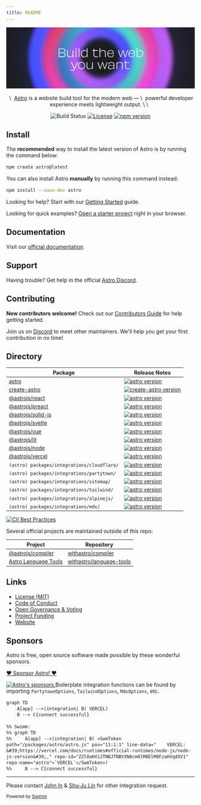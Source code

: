 ```yaml
---
title: README
---
```

![Build the web you want](/.github/assets/banner.jpg "Build the web you want")

<p align="center">&nbsp;\
&nbsp;<a href="<https://astro.build>">Astro</a> is a website build tool for the modern web —&nbsp;\
&nbsp;powerful developer experience meets lightweight output.&nbsp;\
\
&nbsp;</p>

<div align="center">

![Build Status](https://github.com/withastro/astro/actions/workflows/ci.yml/badge.svg) [![License](https://img.shields.io/badge/License-MIT-blue.svg)](https://github.com/withastro/astro/blob/main/LICENSE) [![npm version](https://badge.fury.io/js/astro.svg)](https://badge.fury.io/js/astro)

</div>

## Install

The **recommended** way to install the latest version of Astro is by running the command below:

```bash
npm create astro@latest
```

You can also install Astro **manually** by running this command instead:

```bash
npm install --save-dev astro
```

Looking for help? Start with our [Getting Started](https://docs.astro.build/en/getting-started/) guide.

Looking for quick examples? [Open a starter project](https://astro.new/) right in your browser.

## Documentation

Visit our [official documentation](https://docs.astro.build/).

## Support

Having trouble? Get help in the official [Astro Discord](https://astro.build/chat).

## Contributing

**New contributors welcome!** Check out our [Contributors Guide](CONTRIBUTING.md) for help getting started.

Join us on [Discord](https://astro.build/chat) to meet other maintainers. We'll help you get your first contribution in no time!

## Directory

| Package                                                                                                                                                                       | Release Notes                                                                                                                                                        |
| ----------------------------------------------------------------------------------------------------------------------------------------------------------------------------- | -------------------------------------------------------------------------------------------------------------------------------------------------------------------- |
| [astro](packages/astro)                                                                                                                                                       | [![astro version](https://img.shields.io/npm/v/astro.svg?label=%20)](packages/astro/CHANGELOG.md)                                                                    |
| [create-astro](packages/create-astro)                                                                                                                                         | [![create-astro version](https://img.shields.io/npm/v/create-astro.svg?label=%20)](packages/create-astro/CHANGELOG.md)                                               |
| [@astrojs/react](packages/integrations/react)                                                                                                                                 | [![astro version](https://img.shields.io/npm/v/@astrojs/react.svg?label=%20)](packages/integrations/react/CHANGELOG.md)                                              |
| [@astrojs/preact](packages/integrations/preact)                                                                                                                               | [![astro version](https://img.shields.io/npm/v/@astrojs/preact.svg?label=%20)](packages/integrations/preact/CHANGELOG.md)                                            |
| [@astrojs/solid-js](packages/integrations/solid)                                                                                                                              | [![astro version](https://img.shields.io/npm/v/@astrojs/solid-js.svg?label=%20)](packages/integrations/solid/CHANGELOG.md)                                           |
| [@astrojs/svelte](packages/integrations/svelte)                                                                                                                               | [![astro version](https://img.shields.io/npm/v/@astrojs/svelte.svg?label=%20)](packages/integrations/svelte/CHANGELOG.md)                                            |
| [@astrojs/vue](packages/integrations/vue)                                                                                                                                     | [![astro version](https://img.shields.io/npm/v/@astrojs/vue.svg?label=%20)](packages/integrations/vue/CHANGELOG.md)                                                  |
| [@astrojs/lit](packages/integrations/lit)                                                                                                                                     | [![astro version](https://img.shields.io/npm/v/@astrojs/lit.svg?label=%20)](packages/integrations/lit/CHANGELOG.md)                                                  |
| [@astrojs/node](packages/integrations/node)                                                                                                                                   | [![astro version](https://img.shields.io/npm/v/@astrojs/node.svg?label=%20)](packages/integrations/node/CHANGELOG.md)                                                |
| [@astrojs/vercel](packages/integrations/vercel)                                                                                                                               | [![astro version](https://img.shields.io/npm/v/@astrojs/vercel.svg?label=%20)](packages/integrations/vercel/CHANGELOG.md)                                            |
| <SwmPath repo-id="Z2l0aHViJTNBJTNBYXN0cm8lM0ElM0FzaHVqdXV1" repo-name="astro" path="/packages/integrations/cloudflare/">`(astro) packages/integrations/cloudflare/`</SwmPath> | [![astro version](https://img.shields.io/npm/v/@astrojs/cloudflare.svg?label=%20)](https://github.com/withastro/adapters/blob/main/packages/cloudflare/CHANGELOG.md) |
| <SwmPath repo-id="Z2l0aHViJTNBJTNBYXN0cm8lM0ElM0FzaHVqdXV1" repo-name="astro" path="/packages/integrations/partytown/">`(astro) packages/integrations/partytown/`</SwmPath>   | [![astro version](https://img.shields.io/npm/v/@astrojs/partytown.svg?label=%20)](packages/integrations/partytown/CHANGELOG.md)                                      |
| <SwmPath repo-id="Z2l0aHViJTNBJTNBYXN0cm8lM0ElM0FzaHVqdXV1" repo-name="astro" path="/packages/integrations/sitemap/">`(astro) packages/integrations/sitemap/`</SwmPath>       | [![astro version](https://img.shields.io/npm/v/@astrojs/sitemap.svg?label=%20)](packages/integrations/sitemap/CHANGELOG.md)                                          |
| <SwmPath repo-id="Z2l0aHViJTNBJTNBYXN0cm8lM0ElM0FzaHVqdXV1" repo-name="astro" path="/packages/integrations/tailwind/">`(astro) packages/integrations/tailwind/`</SwmPath>     | [![astro version](https://img.shields.io/npm/v/@astrojs/tailwind.svg?label=%20)](packages/integrations/tailwind/CHANGELOG.md)                                        |
| <SwmPath repo-id="Z2l0aHViJTNBJTNBYXN0cm8lM0ElM0FzaHVqdXV1" repo-name="astro" path="/packages/integrations/alpinejs/">`(astro) packages/integrations/alpinejs/`</SwmPath>     | [![astro version](https://img.shields.io/npm/v/@astrojs/alpinejs.svg?label=%20)](packages/integrations/alpinejs/CHANGELOG.md)                                        |
| <SwmPath repo-id="Z2l0aHViJTNBJTNBYXN0cm8lM0ElM0FzaHVqdXV1" repo-name="astro" path="/packages/integrations/mdx/">`(astro) packages/integrations/mdx/`</SwmPath>               | [![astro version](https://img.shields.io/npm/v/@astrojs/mdx.svg?label=%20)](packages/integrations/mdx/CHANGELOG.md)                                                  |

[![CII Best Practices](https://bestpractices.coreinfrastructure.org/projects/6178/badge)](https://bestpractices.coreinfrastructure.org/projects/6178)

Several official projects are maintained outside of this repo:

| Project                                                             | Repository                                                              |
| ------------------------------------------------------------------- | ----------------------------------------------------------------------- |
| [@astrojs/compiler](https://github.com/withastro/compiler)          | [withastro/compiler](https://github.com/withastro/compiler)             |
| [Astro Language Tools](https://github.com/withastro/language-tools) | [withastro/language-tools](https://github.com/withastro/language-tools) |

## Links

- [License (MIT)](LICENSE)
- [Code of Conduct](https://github.com/withastro/.github/blob/main/CODE_OF_CONDUCT.md)
- [Open Governance & Voting](https://github.com/withastro/.github/blob/main/GOVERNANCE.md)
- [Project Funding](https://github.com/withastro/.github/blob/main/FUNDING.md)
- [Website](https://astro.build/)

## Sponsors

Astro is free, open source software made possible by these wonderful sponsors.

[❤️ Sponsor Astro! ❤️](https://github.com/withastro/.github/blob/main/FUNDING.md)

<p align="center"> <a target="\_blank" href="<https://github.com/sponsors/withastro>">

[![Astro's sponsors.](https://astro.build/sponsors.png "Astro's sponsors.
Platinum sponsors: Vercel, storyblok, Netlify, Ship Shape, Google Chrome
Gold sponsors: ‹div›RIOTS, DEEPGRAM, Transloadit, CloudCannon
Sponsors: Monogram, Qoddi, Dimension")](https://github.com/sponsors/withastro)Boilerplate integration functions can be found by importing <SwmToken path="/packages/integrations/partytown/src/index.ts" pos="12:4:4" line-data="export type PartytownOptions = {" repo-id="Z2l0aHViJTNBJTNBYXN0cm8lM0ElM0FzaHVqdXV1" repo-name="astro">`PartytownOptions`</SwmToken>, <SwmToken path="/packages/integrations/tailwind/src/index.ts" pos="56:2:2" line-data="type TailwindOptions = {" repo-id="Z2l0aHViJTNBJTNBYXN0cm8lM0ElM0FzaHVqdXV1" repo-name="astro">`TailwindOptions`</SwmToken>, <SwmToken path="/packages/integrations/mdx/src/index.ts" pos="20:4:4" line-data="export type MdxOptions = Omit&lt;typeof markdownConfigDefaults, &#39;remarkPlugins&#39; | &#39;rehypePlugins&#39;&gt; &amp; {" repo-id="Z2l0aHViJTNBJTNBYXN0cm8lM0ElM0FzaHVqdXV1" repo-name="astro">`MdxOptions`</SwmToken>, etc.

```mermaid
graph TD
    A[app] -->|integration| B( VERCEL)
    B --> C{connect successful}

%% Swimm:
%% graph TD
%%     A[app] -->|integration| B( <SwmToken path="/packages/astro/astro.js" pos="11:1:1" line-data="	VERCEL: &#39;https://vercel.com/docs/runtimes#official-runtimes/node-js/node-js-version&#39;," repo-id="Z2l0aHViJTNBJTNBYXN0cm8lM0ElM0FzaHVqdXV1" repo-name="astro">`VERCEL`</SwmToken>)
%%     B --> C{connect successful}
```

---

Please contact <SwmMention uid="7uPWv">[John In](mailto:usertest.swimm@proton.me)</SwmMention> & <SwmMention uid="sLEtk">[Shu-Ju Lin](mailto:shuju@swimm.io)</SwmMention> for other integration request.

<SwmMeta version="3.0.0"><sup>Powered by [Swimm](https://app.swimm.io/)</sup></SwmMeta>
